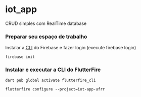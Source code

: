 # iot_app

CRUD simples com RealTime database

### Preparar seu espaço de trabalho
Instalar a [CLI](https://firebase.google.com/docs/cli?hl=pt&authuser=0&_gl=1*lcnsah*_ga*MTU5NjQ2MjgxMS4xNzMzMzUwMjk4*_ga_CW55HF8NVT*MTczMzY2ODgzMS4xOS4xLjE3MzM2Njg4MzcuNTQuMC4w#install_the_firebase_cli) do Firebase  e fazer login (execute firebase login)

````
firebase init 
````

### Instalar e executar a CLI do FlutterFire
````
dart pub global activate flutterfire_cli

flutterfire configure --project=iot-app-ufrr
````
